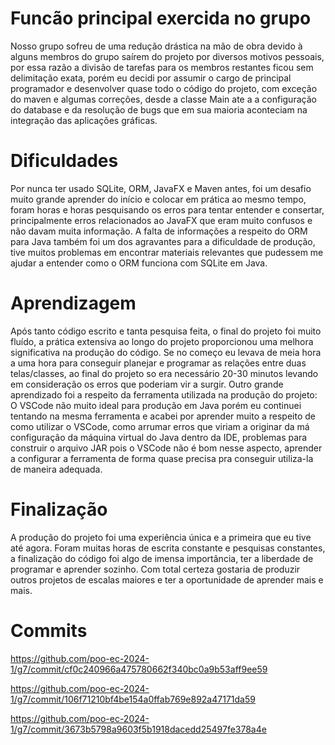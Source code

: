 # Funcão principal exercida no grupo
Nosso grupo sofreu de uma redução drástica na mão de obra devido à alguns membros do grupo saírem do projeto por diversos motivos pessoais, por essa razão a divisão de tarefas para os membros restantes ficou sem delimitação exata, porém eu decidi por assumir o cargo de principal programador e desenvolver quase todo o código do projeto, com exceção do maven e algumas correções, desde a classe Main ate a a configuração do database e da resolução de bugs que em sua maioria aconteciam na integração das aplicações gráficas.
# Dificuldades
Por nunca ter usado SQLite, ORM, JavaFX e Maven antes, foi um desafio muito grande aprender do início e colocar em prática ao mesmo tempo, foram horas e horas pesquisando os erros para tentar entender e consertar, principalmente erros relacionados ao JavaFX que eram muito confusos e não davam muita informação. A falta de informações a respeito do ORM para Java também foi um dos agravantes para a dificuldade de produção, tive muitos problemas em encontrar materiais relevantes que pudessem me ajudar a entender como o ORM funciona com SQLite em Java.
# Aprendizagem
Após tanto código escrito e tanta pesquisa feita, o final do projeto foi muito fluído, a prática extensiva ao longo do projeto proporcionou uma melhora significativa na produção do código. Se no começo eu levava de meia hora a uma hora para conseguir planejar e programar as relações entre duas telas/classes, ao final do projeto so era necessário 20-30 minutos levando em consideração os erros que poderiam vir a surgir.
Outro grande aprendizado foi a respeito da ferramenta utilizada na produção do projeto: O VSCode não muito ideal para produção em Java porém eu continuei tentando na mesma ferramenta e acabei por aprender muito a respeito de como utilizar o VSCode, como arrumar erros que viriam a originar da má configuração da máquina virtual do Java dentro da IDE, problemas para construir o arquivo JAR pois o VSCode não é bom nesse aspecto, aprender a configurar a ferramenta de forma quase precisa pra conseguir utiliza-la de maneira adequada.
# Finalização
A produção do projeto foi uma experiência única e a primeira que eu tive até agora. Foram muitas horas de escrita constante e pesquisas constantes, a finalização do código foi algo de imensa importância, ter a liberdade de programar e aprender sozinho. Com total certeza gostaria de produzir outros projetos de escalas maiores e ter a oportunidade de aprender mais e mais.

# Commits
https://github.com/poo-ec-2024-1/g7/commit/cf0c240966a475780662f340bc0a9b53aff9ee59

https://github.com/poo-ec-2024-1/g7/commit/106f71210bf4be154a0ffab769e892a47171da59

https://github.com/poo-ec-2024-1/g7/commit/3673b5798a9603f5b1918dacedd25497fe378a4e
